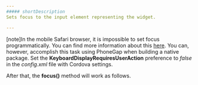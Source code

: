 ```yaml
---
##### shortDescription
Sets focus to the input element representing the widget.

---
```

[note]In the mobile Safari browser, it is impossible to set focus programmatically. You can find more information about this [here](https://stackoverflow.com/questions/6287478/mobile-safari-autofocus-text-field/7332160#7332160). You can, however, accomplish this task using PhoneGap when building a native package. Set the **KeyboardDisplayRequiresUserAction** preference to *false* in the *config.xml* file with Cordova settings.

 <preference name="KeyboardDisplayRequiresUserAction" value="false" />

After that, the **focus()** method will work as follows.